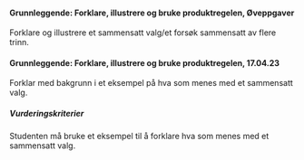 #### Grunnleggende: Forklare, illustrere og bruke produktregelen,  Øveppgaver

Forklare og illustrere et sammensatt valg/et forsøk sammensatt av flere
trinn.

#### Grunnleggende: Forklare, illustrere og bruke produktregelen,  17.04.23

Forklar med bakgrunn i et eksempel på hva som menes med et sammensatt valg.

##### Vurderingskriterier

Studenten må bruke et eksempel til å forklare hva som menes med et sammensatt valg.

